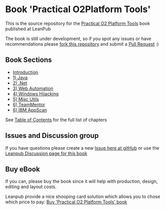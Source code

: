 Book 'Practical O2Platform Tools'
===============================

This is the source repository for the [Practical O2 Platform Tools](https://leanpub.com/Practical_O2Platform) book published at LeanPub

The book is still under development, so if you spot any issues or have recommendations please [fork this repository](https://github.com/DinisCruz/Book_Practical_O2Platform_Tools/fork) and submit a [Pull Request](https://github.com/DinisCruz/Book_Practical_O2Platform_Tools/pulls) :)

## Book Sections

* [Introduction](/manuscript/0.Introduction/README.md)
* [1) Java](/manuscript/1.Java/README.md)
* [2) .Net](/manuscript/2.Net/README.md)
* [3) Web Automation](/manuscript/3.Web_Automation/README.md)
* [4) Windows Hijacking](/manuscript/4.Windows_Hijacking/README.md)
* [5) Misc Utils](/manuscript/5.Misc_Utils/README.md)
* [6) TeamMentor](/manuscript/6.TeamMentor/README.md)
* [6) IBM AppScan](/manuscript/7.IBM_AppScan/README.md)

See [Table of Contents](/Table_of_Contents.md) for the full list of chapters


## Issues and Discussion group

If you have questions please create a new [Issue here at gitHub](https://github.com/DinisCruz/Book_Practical_O2Platform_Tools/issues) or use the [Leanpub Discussion page for this book](https://leanpub.com/Practical_O2Platform/feedback)

## Buy eBook 

If you can, please buy the book since it will help with production, design, editing and layout costs.

Leanpub provide a nice shooping card solution which allows you to chose which price to pay: [Buy 'Practical O2 Platform Tools' book](https://leanpub.com/Practical_O2Platform/packages/book/purchases/new)
